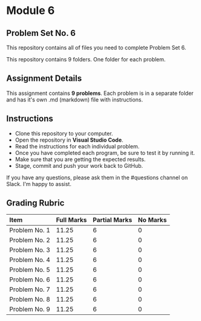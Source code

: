 # Module 6
## Problem Set No. 6

This repository contains all of files you need to complete Problem Set 6.

This repository contains 9 folders. One folder for each problem.

## Assignment Details

This assignment contains **9 problems**. Each problem is in a separate folder and has it's own .md (markdown) file with instructions.

## Instructions

- Clone this repository to your computer.
- Open the repository in **Visual Studio Code**.
- Read the instructions for each individual problem.
- Once you have completed each program, be sure to test it by running it.
- Make sure that you are getting the expected results.
- Stage, commit and push your work back to GitHub.

If you have any questions, please ask them in the #questions channel on Slack. I'm happy to assist.

## Grading Rubric

| Item          | Full Marks | Partial Marks | No Marks |
| :------------ | :--------- | :------------ | :------- |
| Problem No. 1 | 11.25      | 6             | 0        |
| Problem No. 2 | 11.25      | 6             | 0        |
| Problem No. 3 | 11.25      | 6             | 0        |
| Problem No. 4 | 11.25      | 6             | 0        |
| Problem No. 5 | 11.25      | 6             | 0        |
| Problem No. 6 | 11.25      | 6             | 0        |
| Problem No. 7 | 11.25      | 6             | 0        |
| Problem No. 8 | 11.25      | 6             | 0        |
| Problem No. 9 | 11.25      | 6             | 0        |
